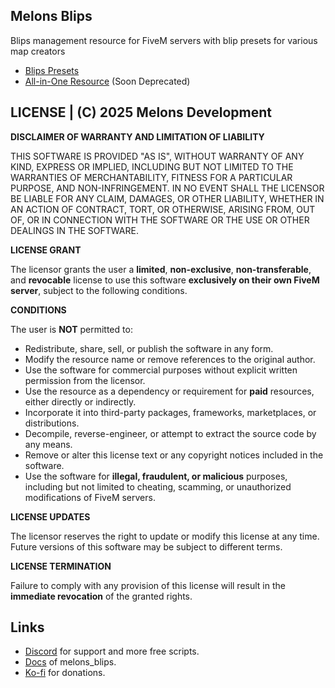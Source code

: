 ## Melons Blips
Blips management resource for FiveM servers with blip presets for various map creators
- [Blips Presets](https://github.com/IlMelons/Melons-Presets/tree/main/blips)
- [All-in-One Resource](https://github.com/IlMelons/melons_mapsutility) (Soon Deprecated)

## LICENSE | (C) 2025 Melons Development

**DISCLAIMER OF WARRANTY AND LIMITATION OF LIABILITY**

THIS SOFTWARE IS PROVIDED "AS IS", WITHOUT WARRANTY OF ANY KIND, EXPRESS OR IMPLIED, INCLUDING BUT NOT LIMITED TO THE WARRANTIES OF MERCHANTABILITY, FITNESS FOR A PARTICULAR PURPOSE, AND NON-INFRINGEMENT. IN NO EVENT SHALL THE LICENSOR BE LIABLE FOR ANY CLAIM, DAMAGES, OR OTHER LIABILITY, WHETHER IN AN ACTION OF CONTRACT, TORT, OR OTHERWISE, ARISING FROM, OUT OF, OR IN CONNECTION WITH THE SOFTWARE OR THE USE OR OTHER DEALINGS IN THE SOFTWARE.

**LICENSE GRANT**

The licensor grants the user a **limited**, **non-exclusive**, **non-transferable**, and **revocable** license to use this software **exclusively on their own FiveM server**, subject to the following conditions.

**CONDITIONS**

The user is **NOT** permitted to:

- Redistribute, share, sell, or publish the software in any form.  
- Modify the resource name or remove references to the original author.  
- Use the software for commercial purposes without explicit written permission from the licensor.  
- Use the resource as a dependency or requirement for **paid** resources, either directly or indirectly.  
- Incorporate it into third-party packages, frameworks, marketplaces, or distributions.  
- Decompile, reverse-engineer, or attempt to extract the source code by any means.  
- Remove or alter this license text or any copyright notices included in the software.  
- Use the software for **illegal, fraudulent, or malicious** purposes, including but not limited to cheating, scamming, or unauthorized modifications of FiveM servers.

**LICENSE UPDATES**

The licensor reserves the right to update or modify this license at any time. Future versions of this software may be subject to different terms.

**LICENSE TERMINATION**

Failure to comply with any provision of this license will result in the **immediate revocation** of the granted rights.


## Links
- [Discord](https://discord.gg/RxpNTx2YKZ) for support and more free scripts.
- [Docs](https://melons-development.gitbook.io/melons-development/resources/melons-blips) of melons_blips.
- [Ko-fi](https://ko-fi.com/ilmelons) for donations.
